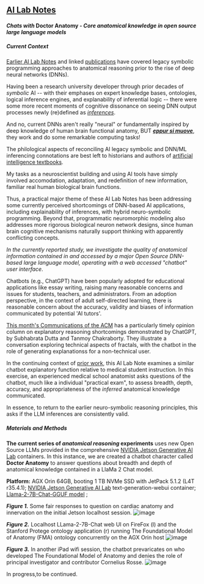 ## <u>AI Lab Notes</u>

#### ***Chats with*** **Doctor Anatomy -** ***Core anatomical knowledge in open source large language models***

##### Current Context

[Earlier AI Lab Notes](https://github.com/rtrelease/Jetson-Symbolics-Neuromorphics/blob/main/Onto1.md) and linked [publications](https://anatomypubs.onlinelibrary.wiley.com/doi/10.1002/ar.b.20095) have covered legacy symbolic programming approaches to anatomical reasoning prior to the rise of deep neural networks (DNNs).  

Having been a research university developer through prior decades of *symbolic* AI -- with their emphases on expert knowledge bases, ontologies, logical inference engines, and explanability of inferential logic -- there were some more recent moments of cognitive dissonance on seeing DNN output processes newly (re)defined as [*inferences*](https://research.ibm.com/blog/AI-inference-explained).

And no, current DNNs aren't really "neural" or fundamentally inspired by deep knowledge of human brain functional anatomy, BUT [***eppur si muove***](https://en.m.wikipedia.org/wiki/And_yet_it_moves), they work and do some remarkable computing tasks! 

The philological aspects of reconciling AI legacy symbolic and DNN/ML inferencing connotations are best left to historians and authors of [artificial intelligence textbooks](http://aima.cs.berkeley.edu/index.html).

My tasks as a neuroscientist building and using AI tools have simply involved accomodation, adaptation, and redefinition of new information, familiar real human biological brain functions. 

Thus, a practical major theme of these AI Lab Notes has been addressing some currently perceived shortcomings of DNN-based AI applications, including explainability of inferences, with hybrid neuro-symbolic programming.
Beyond that, programmatic neuromorphic modeling also addresses more rigorous biological neuron network designs, since human brain cognitive mechanisms naturally support thinking with apparently conflicting concepts.

*In the currently reported study, we investigate the quality of anatomical information contained in and accessed by a major Open Source DNN-based large language model, operating with a web accessed "chatbot" user interface*.  

Chatbots (e.g., ChatGPT) have been popularly adopted for educational applications like essay writing, raising many reasonable concerns and issues for students, teachers, and administrators.  From an adoption perspective, in the context of adult self-directed learning, there is reasonable concern about the accuracy, validity and biases of information communicated by potential 'AI tutors'.

[This month's Communications of the ACM](https://m-cacm.acm.org/magazines/2023/12/278146-thus-spake-chatgpt/fulltext) has a particularly timely opinion column on explanatory reasoning shortcomings demonstrated by ChatGPT, by Subhabrata Dutta and Tanmoy Chakraborty.  They illustrate a conversation exploring technical aspects of fractals, with the chatbot in the role of generating explanationss for a non-technical user.

In the continuing context of [prior work](https://anatomypubs.onlinelibrary.wiley.com/doi/10.1002/ar.b.20095), this AI Lab Note examines a similar chatbot explanatory function relative to medical student instruction.   In this exercise, an experienced medical school anatomist asks questions of the chatbot, much like a individual "practical exam", to assess breadth, depth, accuracy, and appropriateness of the *inferred* anatomical knowledge communicated.  

In essence, to return to the earlier neuro-symbolic reasoning principles, this asks if the LLM inferences are consistently valid.

##### Materials and Methods

**The current series of *anatomical reasoning* experiments** uses new Open Source LLMs provided in the comprehensive [NVIDIA Jetson Generative AI Lab](https://www.jetson-ai-lab.com/index.html) containers.  In this instance, we are created a chatbot character called **Doctor Anatomy** to answer questions about breadth and depth of anatomical knowledge contained in a LlaMa 2 Chat model.



**Platform:** AGX Orin 64GB, booting 1 TB NVMe SSD with JetPack 5.1.2 (L4T r35.4.1); [NVIDIA Jetson Generative AI Lab](https://www.jetson-ai-lab.com/tutorial_text-generation.html) text-generation-webui container; [Llama-2-7B-Chat-GGUF model](https://huggingface.co/TheBloke/Llama-2-7B-Chat-GGUF) ; 

***Figure 1.*** Some fair responses to question on cardiac anatomy and innervation on the initial Jetson localhost session.
![image](https://github.com/rtrelease/Jetson-Symbolics-Neuromorphics/assets/71346897/90e79657-820c-465f-be94-d26098840e51)

***Figure 2.*** Localhost LLama-2-7B-Chat web UI on FireFox (l) and the Stanford Protege ontology application (r) running The Foundational Model of Anatomy (FMA) ontology concurrently on the AGX Orin host
![image](https://github.com/rtrelease/Jetson-Symbolics-Neuromorphics/assets/71346897/c1c02ff9-6f30-41f5-b4be-a279a273764e)


***Figure 3.*** In another iPad wifi session, the chatbot prevaricates on who developed The Foundational Model of Anatomy and denies the role of principal investigator and contributor Cornelius Rosse.
![image](https://github.com/rtrelease/Jetson-Symbolics-Neuromorphics/assets/71346897/021c93c8-74c2-488d-8e33-adf68bb33eea)

In progress,to be continued.
